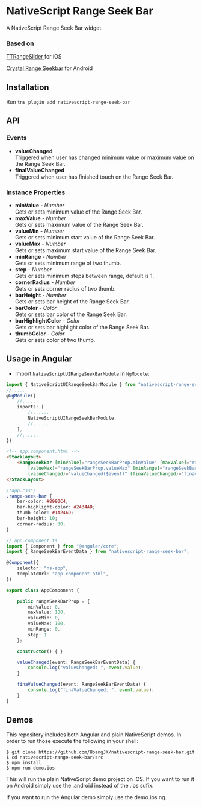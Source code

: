 # NativeScript Range Seek Bar
A NativeScript Range Seek Bar widget.
### Based on
[TTRangeSlider ](https://github.com/TomThorpe/TTRangeSlider) for iOS

[Crystal Range Seekbar](https://github.com/syedowaisali/crystal-range-seekbar) for Android
## Installation
Run `tns plugin add nativescript-range-seek-bar`
## API
### Events
* **valueChanged**  
Triggered when user has changed minimum value or maximum value on the Range Seek Bar.
* **finalValueChanged**  
Triggered when user has finished touch on the Range Seek Bar.
### Instance Properties
* **minValue** - *Number*  
Gets or sets minimum value of the Range Seek Bar.
* **maxValue** - *Number*  
Gets or sets maximum value of the Range Seek Bar.
* **valueMin** - *Number*  
Gets or sets minimum start value of the Range Seek Bar.
* **valueMax** - *Number*  
Gets or sets maximum start value of the Range Seek Bar.
* **minRange** - *Number*  
Gets or sets minimum range of two thumb.
* **step** - *Number*  
Gets or sets minimum steps between range, default is 1.
* **cornerRadius** - *Number*  
Gets or sets corner radius of two thumb.
* **barHeight** - *Number*  
Gets or sets bar height of the Range Seek Bar.
* **barColor** - *Color*  
Gets or sets bar color of the Range Seek Bar.
* **barHighlightColor** - *Color*  
Gets or sets bar highlight color of the Range Seek Bar.
* **thumbColor** - *Color*  
Gets or sets color of two thumb.
## Usage in Angular
- Import `NativeScriptUIRangeSeekBarModule` in `NgModule`:
```typescript
import { NativeScriptUIRangeSeekBarModule } from "nativescript-range-seek-bar/angular";
//......
@NgModule({
	//......
	imports: [
        //......
		NativeScriptUIRangeSeekBarModule,
        //......
	],
    //......
})
```
```html
<!-- app.component.html -->
<StackLayout>
    <RangeSeekBar [minValue]="rangeSeekBarProp.minValue" [maxValue]="rangeSeekBarProp.maxValue" [valueMin]="rangeSeekBarProp.valueMin"
        [valueMax]="rangeSeekBarProp.valueMax" [minRange]="rangeSeekBarProp.minRange" [step]="rangeSeekBarProp.step"
        (valueChanged)="valueChanged($event)" (finaValueChanged)="finaValueChanged($event)" class="range-seek-bar"></RangeSeekBar>
</StackLayout>
```
```css
/*app.css*/
.range-seek-bar {
    bar-color: #8990C4;
    bar-highlight-color: #2434AD;
    thumb-color: #1A246D;
    bar-height: 10;
    corner-radius: 30;
}
```
```ts
// app.component.ts
import { Component } from "@angular/core";
import { RangeSeekBarEventData } from "nativescript-range-seek-bar";

@Component({
    selector: "ns-app",
    templateUrl: "app.component.html",
})

export class AppComponent {

    public rangeSeekBarProp = {
        minValue: 0,
        maxValue: 100,
        valueMin: 0,
        valueMax: 100,
        minRange: 0,
        step: 1
    };

    constructor() { }

    valueChanged(event: RangeSeekBarEventData) {
        console.log("valueChanged: ", event.value);
    }

    finaValueChanged(event: RangeSeekBarEventData) {
        console.log("finaValueChanged: ", event.value);
    }
}

```
## Demos
This repository includes both Angular and plain NativeScript demos. In order to run those execute the following in your shell:
```shell
$ git clone https://github.com/HoangJK/nativescript-range-seek-bar.git
$ cd nativescript-range-seek-bar/src
$ npm install
$ npm run demo.ios
```
This will run the plain NativeScript demo project on iOS. If you want to run it on Android simply use the .android instead of the .ios sufix.

If you want to run the Angular demo simply use the demo.ios.ng.
